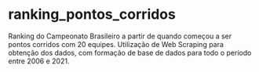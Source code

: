# ranking_pontos_corridos
Ranking do Campeonato Brasileiro a partir de quando começou a ser pontos corridos com 20 equipes.
Utilização de Web Scraping para obtenção dos dados, com formação de base de dados para todo o período entre 2006 e 2021.
